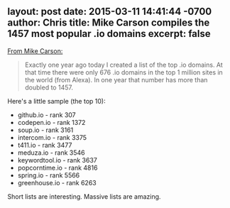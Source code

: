 layout: post
date: 2015-03-11 14:41:44 -0700
author: Chris
title: Mike Carson compiles the 1457 most popular .io domains
excerpt: false
----

[From Mike Carson:](http://hack.ly/articles/the-most-popular-dot-io-domains-2015/)

> Exactly one year ago today I created a list of the top .io domains. At that time there were only 676 .io domains in the top 1 million sites in the world (from Alexa). In one year that number has more than doubled to 1457.

Here's a little sample (the top 10):

> 
+ github.io - rank 307
+ codepen.io - rank 1372
+ soup.io - rank 3161
+ intercom.io - rank 3375
+ t411.io - rank 3477
+ meduza.io - rank 3546
+ keywordtool.io - rank 3637
+ popcorntime.io - rank 4816
+ spring.io - rank 5566
+ greenhouse.io - rank 6263

Short lists are interesting. Massive lists are amazing. 